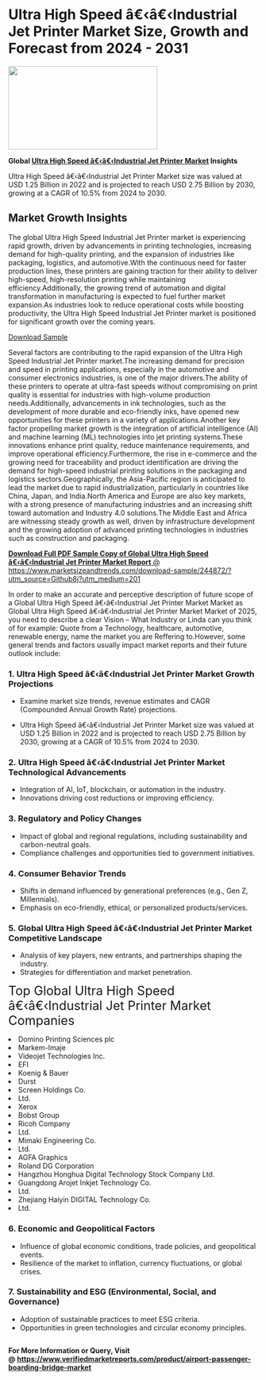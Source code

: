 <H1>Ultra High Speed â€‹â€‹Industrial Jet Printer Market Size, Growth and Forecast from 2024 - 2031</H1><img class="aligncenter size-medium wp-image-584254" src="https://thirdeyenews.in/wp-content/uploads/2024/09/Global-Market-Research-300x168.jpeg" alt="" width="300" height="168" /><p><strong>Global&nbsp;<a href="https://www.marketsizeandtrends.com/download-sample/244872/?utm_source=Github8j?utm_medium=201">Ultra High Speed â€‹â€‹Industrial Jet Printer Market</a> Insights</strong></p><p>Ultra High Speed â€‹â€‹Industrial Jet Printer Market size was valued at USD 1.25 Billion in 2022 and is projected to reach USD 2.75 Billion by 2030, growing at a CAGR of 10.5% from 2024 to 2030.</p><p><h2>Market Growth Insights</h2> <p>The global Ultra High Speed Industrial Jet Printer market is experiencing rapid growth, driven by advancements in printing technologies, increasing demand for high-quality printing, and the expansion of industries like packaging, logistics, and automotive.With the continuous need for faster production lines, these printers are gaining traction for their ability to deliver high-speed, high-resolution printing while maintaining efficiency.Additionally, the growing trend of automation and digital transformation in manufacturing is expected to fuel further market expansion.As industries look to reduce operational costs while boosting productivity, the Ultra High Speed Industrial Jet Printer market is positioned for significant growth over the coming years.</p> <p><a href="#">Download Sample</a></p> <p>Several factors are contributing to the rapid expansion of the Ultra High Speed Industrial Jet Printer market.The increasing demand for precision and speed in printing applications, especially in the automotive and consumer electronics industries, is one of the major drivers.The ability of these printers to operate at ultra-fast speeds without compromising on print quality is essential for industries with high-volume production needs.Additionally, advancements in ink technologies, such as the development of more durable and eco-friendly inks, have opened new opportunities for these printers in a variety of applications.Another key factor propelling market growth is the integration of artificial intelligence (AI) and machine learning (ML) technologies into jet printing systems.These innovations enhance print quality, reduce maintenance requirements, and improve operational efficiency.Furthermore, the rise in e-commerce and the growing need for traceability and product identification are driving the demand for high-speed industrial printing solutions in the packaging and logistics sectors.Geographically, the Asia-Pacific region is anticipated to lead the market due to rapid industrialization, particularly in countries like China, Japan, and India.North America and Europe are also key markets, with a strong presence of manufacturing industries and an increasing shift toward automation and Industry 4.0 solutions.The Middle East and Africa are witnessing steady growth as well, driven by infrastructure development and the growing adoption of advanced printing technologies in industries such as construction and packaging.</p> <p><a href="#"></p><p><span class=""><strong>Download Full PDF Sample Copy of Global Ultra High Speed â€‹â€‹Industrial Jet Printer Market Report</strong> @ <a href="https://www.marketsizeandtrends.com/download-sample/244872/?utm_source=Github8j?utm_medium=201" target="_blank">https://www.marketsizeandtrends.com/download-sample/244872/?utm_source=Github8j?utm_medium=201</a></span></p><p>In order to make an accurate and perceptive description of future scope of a Global&nbsp;Ultra High Speed â€‹â€‹Industrial Jet Printer Market Market as Global&nbsp;Ultra High Speed â€‹â€‹Industrial Jet Printer Market Market of 2025, you need to describe a clear Vision &ndash; What Industry or Linda can you think of for example: Quote from a Technology, healthcare, automotive, renewable energy, name the market you are Reffering to.However, some general trends and factors usually impact market reports and their future outlook include:</p><h3>1.&nbsp;<strong>Ultra High Speed â€‹â€‹Industrial Jet Printer Market Growth Projections</strong></h3><ul><li>Examine market size trends, revenue estimates and CAGR (Compounded Annual Growth Rate) projections.</li><li><p>Ultra High Speed â€‹â€‹Industrial Jet Printer Market size was valued at USD 1.25 Billion in 2022 and is projected to reach USD 2.75 Billion by 2030, growing at a CAGR of 10.5% from 2024 to 2030.</p></li></ul><h3>2.&nbsp;<strong>Ultra High Speed â€‹â€‹Industrial Jet Printer Market Technological Advancements</strong></h3><ul><li>Integration of AI, IoT, blockchain, or automation in the industry.</li><li>Innovations driving cost reductions or improving efficiency.</li></ul><h3>3.&nbsp;<strong>Regulatory and Policy Changes</strong></h3><ul><li>Impact of global and regional regulations, including sustainability and carbon-neutral goals.</li><li>Compliance challenges and opportunities tied to government initiatives.</li></ul><h3>4.&nbsp;<strong>Consumer Behavior Trends</strong></h3><ul><li>Shifts in demand influenced by generational preferences (e.g., Gen Z, Millennials).</li><li>Emphasis on eco-friendly, ethical, or personalized products/services.</li></ul><h3>5.&nbsp;<strong>Global Ultra High Speed â€‹â€‹Industrial Jet Printer Market Competitive Landscape</strong></h3><ul><li>Analysis of key players, new entrants, and partnerships shaping the industry.</li><li>Strategies for differentiation and market penetration.</li></ul><p data-pm-slice="1 1 []"><span style="color: inherit; font-family: inherit; font-size: 25px;">Top Global Ultra High Speed â€‹â€‹Industrial Jet Printer Market Companies</span></p><div class="" data-test-id=""><p><li>Domino Printing Sciences plc</li><li> Markem-Imaje</li><li> Videojet Technologies Inc.</li><li> EFI</li><li> Koenig & Bauer</li><li> Durst</li><li> Screen Holdings Co.</li><li> Ltd.</li><li> Xerox</li><li> Bobst Group</li><li> Ricoh Company</li><li> Ltd.</li><li> Mimaki Engineering Co.</li><li> Ltd.</li><li> AGFA Graphics</li><li> Roland DG Corporation</li><li> Hangzhou Honghua Digital Technology Stock Company Ltd.</li><li> Guangdong Arojet Inkjet Technology Co.</li><li> Ltd.</li><li> Zhejiang Haiyin DIGITAL Technology Co.</li><li> Ltd.</li></p></div><h3>6.&nbsp;<strong>Economic and Geopolitical Factors</strong></h3><ul><li>Influence of global economic conditions, trade policies, and geopolitical events.</li><li>Resilience of the market to inflation, currency fluctuations, or global crises.</li></ul><h3>7.&nbsp;<strong>Sustainability and ESG (Environmental, Social, and Governance)</strong></h3><ul><li>Adoption of sustainable practices to meet ESG criteria.</li><li>Opportunities in green technologies and circular economy principles.</li></ul><h2><strong style="font-size: 14px;">For More Information or Query, Visit @&nbsp;</strong><a style="background-color: #ffffff; font-size: 14px;" href="https://www.marketsizeandtrends.com/report/ultra-high-speed-industrial-jet-printer-market/" target="_blank">https://www.verifiedmarketreports.com/product/airport-passenger-boarding-bridge-market</a></h2>